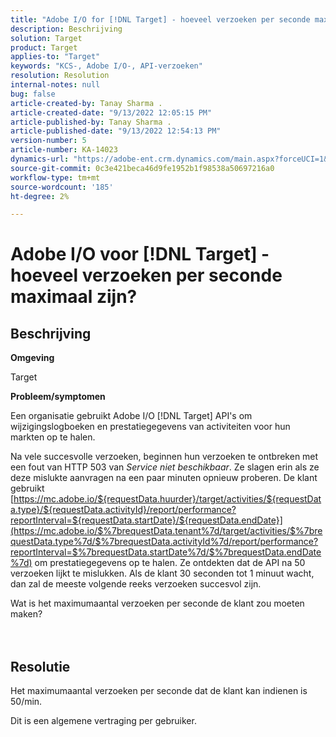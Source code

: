 ```yaml
---
title: "Adobe I/O for [!DNL Target] - hoeveel verzoeken per seconde maximaal zijn?"
description: Beschrijving
solution: Target
product: Target
applies-to: "Target"
keywords: "KCS-, Adobe I/O-, API-verzoeken"
resolution: Resolution
internal-notes: null
bug: false
article-created-by: Tanay Sharma .
article-created-date: "9/13/2022 12:05:15 PM"
article-published-by: Tanay Sharma .
article-published-date: "9/13/2022 12:54:13 PM"
version-number: 5
article-number: KA-14023
dynamics-url: "https://adobe-ent.crm.dynamics.com/main.aspx?forceUCI=1&pagetype=entityrecord&etn=knowledgearticle&id=b391cf4d-5c33-ed11-9db1-002248086735"
source-git-commit: 0c3e421beca46d9fe1952b1f98538a50697216a0
workflow-type: tm+mt
source-wordcount: '185'
ht-degree: 2%

---
```


# Adobe I/O voor [!DNL Target] - hoeveel verzoeken per seconde maximaal zijn?

## Beschrijving


<b>Omgeving</b>

Target



<b>Probleem/symptomen</b>

Een organisatie gebruikt Adobe I/O [!DNL Target] API&#39;s om wijzigingslogboeken en prestatiegegevens van activiteiten voor hun markten op te halen.

Na vele succesvolle verzoeken, beginnen hun verzoeken te ontbreken met een fout van HTTP 503 van *Service niet beschikbaar*. Ze slagen erin als ze deze mislukte aanvragen na een paar minuten opnieuw proberen. De klant gebruikt [https://mc.adobe.io/${requestData.huurder}/target/activities/${requestData.type}/${requestData.activityId}/report/performance?reportInterval=${requestData.startDate}/${requestData.endDate}](https://mc.adobe.io/$%7brequestData.tenant%7d/target/activities/$%7brequestData.type%7d/$%7brequestData.activityId%7d/report/performance?reportInterval=$%7brequestData.startDate%7d/$%7brequestData.endDate%7d) om prestatiegegevens op te halen. Ze ontdekten dat de API na 50 verzoeken lijkt te mislukken. Als de klant 30 seconden tot 1 minuut wacht, dan zal de meeste volgende reeks verzoeken succesvol zijn.



Wat is het maximumaantal verzoeken per seconde de klant zou moeten maken?
<br><br> <br>

## Resolutie


Het maximumaantal verzoeken per seconde dat de klant kan indienen is 50/min.

Dit is een algemene vertraging per gebruiker.
